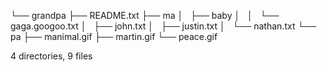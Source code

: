
└── grandpa
    ├── README.txt
    ├── ma
    │   ├── baby
    │   │   └── gaga.googoo.txt
    │   ├── john.txt
    │   ├── justin.txt
    │   └── nathan.txt
    └── pa
        ├── manimal.gif
        ├── martin.gif
        └── peace.gif

4 directories, 9 files
